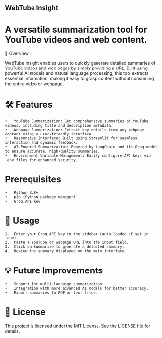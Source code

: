 ## WebTube Insight

# A versatile summarization tool for YouTube videos and web content.

🚀 Overview

WebTube Insight enables users to quickly generate detailed summaries of YouTube videos and web pages by simply providing a URL. Built using powerful AI models and natural language processing,
this tool extracts essential information, making it easy to grasp content without consuming the entire video or webpage.

 # 🛠️ Features
	•	YouTube Summarization: Get comprehensive summaries of YouTube videos, including title and description metadata.
	•	Webpage Summarization: Extract key details from any webpage content using a user-friendly interface.
	•	Responsive Interface: Built using Streamlit for seamless interaction and dynamic feedback.
	•	AI-Powered Summarization: Powered by LangChain and the Groq model to ensure accurate, high-quality summaries.
	•	Environment Variable Management: Easily configure API keys via .env files for enhanced security.



# Prerequisites
	•	Python 3.8+
	•	pip (Python package manager)
	•	Groq API key

 # 🎯 Usage
	1.	Enter your Groq API key in the sidebar (auto-loaded if set in .env).
	2.	Paste a YouTube or webpage URL into the input field.
	3.	Click on Summarize to generate a detailed summary.
	4.	Review the summary displayed on the main interface.

 # 💡 Future Improvements
	•	Support for multi-language summarization.
	•	Integration with more advanced AI models for better accuracy.
	•	Export summaries to PDF or text files.

 # 📄 License

This project is licensed under the MIT License. See the LICENSE file for details.
